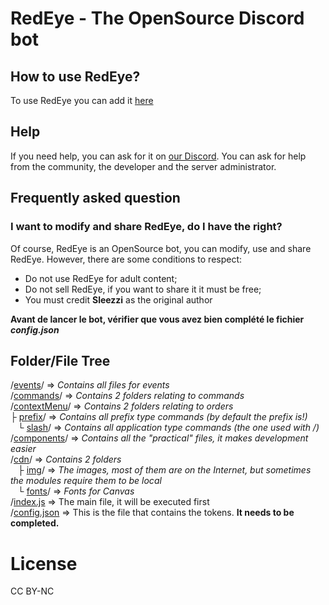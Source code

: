 # RedEye - The OpenSource Discord bot
## How to use RedEye?
To use RedEye you can add it [here](https://redeye.sleezzi.fr)

## Help
If you need help, you can ask for it on [our Discord](https://redeye.sleezzi.fr/server). You can ask for help from the community, the developer and the server administrator.

## Frequently asked question
### I want to modify and share RedEye, do I have the right?
Of course, RedEye is an OpenSource bot, you can modify, use and share RedEye. However, there are some conditions to respect:
- Do not use RedEye for adult content;
- Do not sell RedEye, if you want to share it it must be free;
- You must credit <b>Sleezzi</b> as the original author

**Avant de lancer le bot, vérifier que vous avez bien complété le fichier *config.json***

## Folder/File Tree
/[events](/events/)/ => *Contains all files for events*
<br>/[commands](/commands/)/ => *Contains 2 folders relating to commands*
<br>/[contextMenu](/contextMenu//)/ => *Contains 2 folders relating to orders*
<br> ├ [prefix](/commands/prefix/)/ => *Contains all prefix type commands (by default the prefix is!)*
<br>   └ [slash](/commands/slash/)/ => *Contains all application type commands (the one used with /)*
<br>/[components](/components/)/ => *Contains all the "practical" files, it makes development easier*
<br>/[cdn](/cdn/)/ => *Contains 2 folders*
<br>   ├ [img](/cdn/img/)/ => *The images, most of them are on the Internet, but sometimes the modules require them to be local*
<br>   └ [fonts](/cdn/fonts/)/ => *Fonts for Canvas*
<br>/[index.js](/index.js) => The main file, it will be executed first
<br>/[config.json](/config.json) => This is the file that contains the tokens. **It needs to be completed.**
# License
CC BY-NC